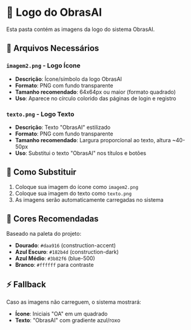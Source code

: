 # 🎨 Logo do ObrasAI

Esta pasta contém as imagens da logo do sistema ObrasAI.

## 📁 Arquivos Necessários

### `imagem2.png` - Logo Ícone

- **Descrição**: Ícone/símbolo da logo ObrasAI
- **Formato**: PNG com fundo transparente
- **Tamanho recomendado**: 64x64px ou maior (formato quadrado)
- **Uso**: Aparece no círculo colorido das páginas de login e registro

### `texto.png` - Logo Texto

- **Descrição**: Texto "ObrasAI" estilizado
- **Formato**: PNG com fundo transparente
- **Tamanho recomendado**: Largura proporcional ao texto, altura ~40-50px
- **Uso**: Substitui o texto "ObrasAI" nos títulos e botões

## 🔄 Como Substituir

1. Coloque sua imagem do ícone como `imagem2.png`
2. Coloque sua imagem do texto como `texto.png`
3. As imagens serão automaticamente carregadas no sistema

## 🎯 Cores Recomendadas

Baseado na paleta do projeto:

- **Dourado**: `#daa916` (construction-accent)
- **Azul Escuro**: `#182b4d` (construction-dark)
- **Azul Médio**: `#3b82f6` (blue-500)
- **Branco**: `#ffffff` para contraste

## ⚡ Fallback

Caso as imagens não carreguem, o sistema mostrará:

- **Ícone**: Iniciais "OA" em um quadrado
- **Texto**: "ObrasAI" com gradiente azul/roxo
